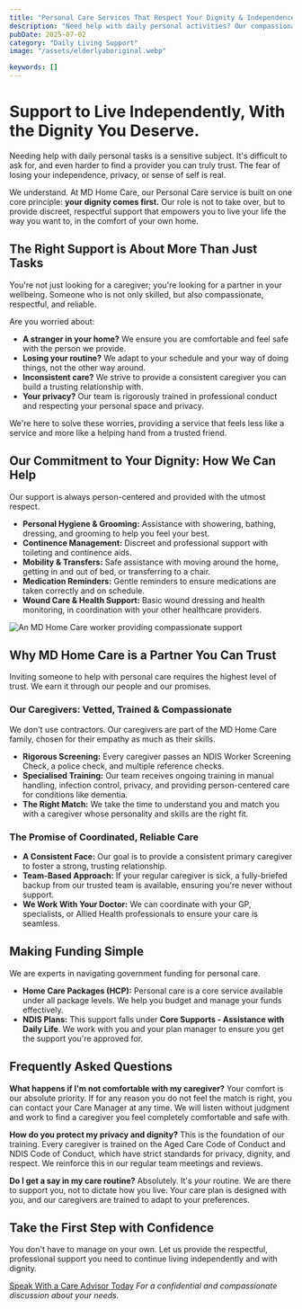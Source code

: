 ```yaml
---
title: "Personal Care Services That Respect Your Dignity & Independence"
description: "Need help with daily personal activities? Our compassionate personal care services support your independence with dignity. NDIS & Home Care Package approved."
pubDate: 2025-07-02
category: "Daily Living Support"
image: "/assets/elderlyaboriginal.webp"

keywords: []
---
```


# Support to Live Independently, With the Dignity You Deserve.

Needing help with daily personal tasks is a sensitive subject. It's difficult to ask for, and even harder to find a provider you can truly trust. The fear of losing your independence, privacy, or sense of self is real.

We understand. At MD Home Care, our Personal Care service is built on one core principle: **your dignity comes first.** Our role is not to take over, but to provide discreet, respectful support that empowers you to live your life the way you want to, in the comfort of your own home.

## The Right Support is About More Than Just Tasks

You're not just looking for a caregiver; you're looking for a partner in your wellbeing. Someone who is not only skilled, but also compassionate, respectful, and reliable.

Are you worried about:
*   **A stranger in your home?** We ensure you are comfortable and feel safe with the person we provide.
*   **Losing your routine?** We adapt to your schedule and your way of doing things, not the other way around.
*   **Inconsistent care?** We strive to provide a consistent caregiver you can build a trusting relationship with.
*   **Your privacy?** Our team is rigorously trained in professional conduct and respecting your personal space and privacy.

We're here to solve these worries, providing a service that feels less like a service and more like a helping hand from a trusted friend.

## Our Commitment to Your Dignity: How We Can Help

Our support is always person-centered and provided with the utmost respect.

*   **Personal Hygiene & Grooming:** Assistance with showering, bathing, dressing, and grooming to help you feel your best.
*   **Continence Management:** Discreet and professional support with toileting and continence aids.
*   **Mobility & Transfers:** Safe assistance with moving around the home, getting in and out of bed, or transferring to a chair.
*   **Medication Reminders:** Gentle reminders to ensure medications are taken correctly and on schedule.
*   **Wound Care & Health Support:** Basic wound dressing and health monitoring, in coordination with your other healthcare providers.

![An MD Home Care worker providing compassionate support](/assets/grandma.webp)

## Why MD Home Care is a Partner You Can Trust

Inviting someone to help with personal care requires the highest level of trust. We earn it through our people and our promises.

### Our Caregivers: Vetted, Trained & Compassionate
We don't use contractors. Our caregivers are part of the MD Home Care family, chosen for their empathy as much as their skills.
*   **Rigorous Screening:** Every caregiver passes an NDIS Worker Screening Check, a police check, and multiple reference checks.
*   **Specialised Training:** Our team receives ongoing training in manual handling, infection control, privacy, and providing person-centered care for conditions like dementia.
*   **The Right Match:** We take the time to understand you and match you with a caregiver whose personality and skills are the right fit.

### The Promise of Coordinated, Reliable Care
*   **A Consistent Face:** Our goal is to provide a consistent primary caregiver to foster a strong, trusting relationship.
*   **Team-Based Approach:** If your regular caregiver is sick, a fully-briefed backup from our trusted team is available, ensuring you're never without support.
*   **We Work With Your Doctor:** We can coordinate with your GP, specialists, or Allied Health professionals to ensure your care is seamless.

## Making Funding Simple
We are experts in navigating government funding for personal care.

*   **Home Care Packages (HCP):** Personal care is a core service available under all package levels. We help you budget and manage your funds effectively.
*   **NDIS Plans:** This support falls under **Core Supports - Assistance with Daily Life**. We work with you and your plan manager to ensure you get the support you're approved for.

## Frequently Asked Questions

**What happens if I'm not comfortable with my caregiver?**
Your comfort is our absolute priority. If for any reason you do not feel the match is right, you can contact your Care Manager at any time. We will listen without judgment and work to find a caregiver you feel completely comfortable and safe with.

**How do you protect my privacy and dignity?**
This is the foundation of our training. Every caregiver is trained on the Aged Care Code of Conduct and NDIS Code of Conduct, which have strict standards for privacy, dignity, and respect. We reinforce this in our regular team meetings and reviews.

**Do I get a say in my care routine?**
Absolutely. It's *your* routine. We are there to support you, not to dictate how you live. Your care plan is designed with you, and our caregivers are trained to adapt to your preferences.

## Take the First Step with Confidence

You don't have to manage on your own. Let us provide the respectful, professional support you need to continue living independently and with dignity.

[Speak With a Care Advisor Today](/contact)
*For a confidential and compassionate discussion about your needs.*
